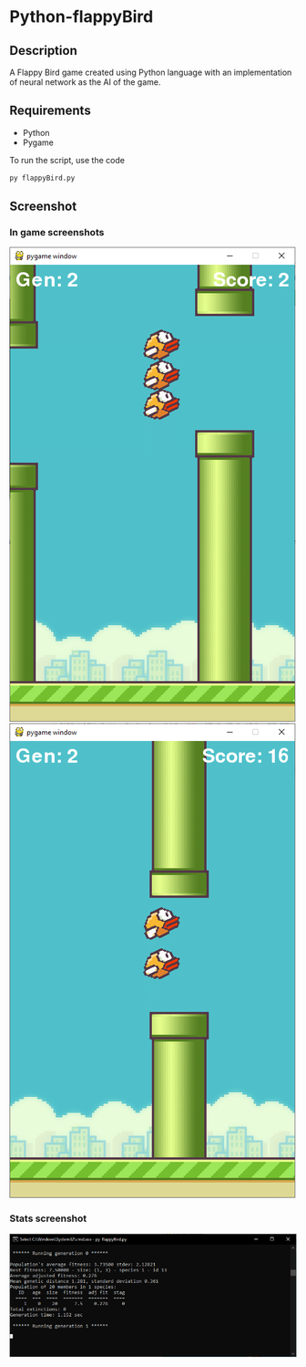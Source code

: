 # Python-flappyBird

## Description

A Flappy Bird game created using Python language with an implementation of neural network as the AI of the game.

## Requirements

- Python
- Pygame

To run the script, use the code

```python
py flappyBird.py
```

## Screenshot

### In game screenshots

![Screenshot of Working App](/screenshot/1.png)
![Screenshot of Working App](/screenshot/2.png)

### Stats screenshot

![Screenshot of Neural Network Stats](/screenshot/3.png)
